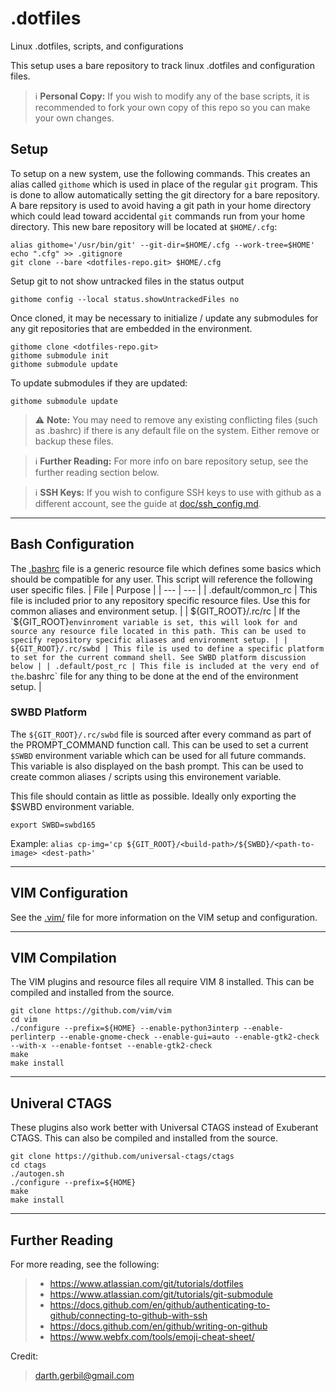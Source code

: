 # .dotfiles
Linux .dotfiles, scripts, and configurations

This setup uses a bare repository to track linux .dotfiles and configuration files.

> :information_source: **Personal Copy:** If you wish to modify any of the base scripts, it is recommended to fork your own copy of this repo so you can make your own changes.

## Setup
To setup on a new system, use the following commands. This creates an alias called `githome` which is used in place of the regular `git` program. This is done to allow automatically setting the git directory for a bare repository. A bare repsitory is used to avoid having a git path in your home directory which could lead toward accidental `git` commands run from your home directory. This new bare repository will be located at `$HOME/.cfg`:
```
alias githome='/usr/bin/git' --git-dir=$HOME/.cfg --work-tree=$HOME'
echo ".cfg" >> .gitignore
git clone --bare <dotfiles-repo.git> $HOME/.cfg
```


Setup git to not show untracked files in the status output
```
githome config --local status.showUntrackedFiles no
```

Once cloned, it may be necessary to initialize / update any submodules for any git repositories that are embedded in the environment.
```
githome clone <dotfiles-repo.git>
githome submodule init
githome submodule update
```

To update submodules if they are updated:
```
githome submodule update
```

> :warning: **Note:** You may need to remove any existing conflicting files (such as .bashrc) if there is any default file on the system. Either remove or backup these files.

> :information_source: **Further Reading:** For more info on bare repository setup, see the further reading section below.

> :information_source: **SSH Keys:** If you wish to configure SSH keys to use with github as a different account, see the guide at [doc/ssh_config.md](doc/ssh_config.md).

---

## Bash Configuration
The [.bashrc](.bashrc) file is a generic resource file which defines some basics which should be compatible for any user. This script will reference the following user specific files.
| File | Purpose |
| --- | --- |
| .default/common_rc | This file is included prior to any repository specific resource files. Use this for common aliases and environment setup. |
| ${GIT_ROOT}/.rc/rc | If the `${GIT_ROOT}` envinroment variable is set, this will look for and source any resource file located in this path. This can be used to specify repository specific aliases and environment setup. |
| ${GIT_ROOT}/.rc/swbd | This file is used to define a specific platform to set for the current command shell. See SWBD platform discussion below |
| .default/post_rc | This file is included at the very end of the `.bashrc` file for any thing to be done at the end of the environment setup. |

### SWBD Platform
The `${GIT_ROOT}/.rc/swbd` file is sourced after every command as part of the PROMPT_COMMAND function call. This can be used to set a current `$SWBD` environment variable which can be used for all future commands. This variable is also displayed on the bash prompt. This can be used to create common aliases / scripts using this environement variable.

This file should contain as little as possible. Ideally only exporting the $SWBD environment variable.
```
export SWBD=swbd165
```

Example:
`alias cp-img='cp ${GIT_ROOT}/<build-path>/${SWBD}/<path-to-image> <dest-path>'`

---

## VIM Configuration
See the [.vim/](.vim/) file for more information on the VIM setup and configuration.

---

## VIM Compilation
The VIM plugins and resource files all require VIM 8 installed. This can be compiled and installed from the source.
```
git clone https://github.com/vim/vim
cd vim
./configure --prefix=${HOME} --enable-python3interp --enable-perlinterp --enable-gnome-check --enable-gui=auto --enable-gtk2-check --with-x --enable-fontset --enable-gtk2-check
make
make install
```

---

## Univeral CTAGS
These plugins also work better with Universal CTAGS instead of Exuberant CTAGS. This can also be compiled and installed from the source.
```
git clone https://github.com/universal-ctags/ctags
cd ctags
./autogen.sh
./configure --prefix=${HOME}
make
make install
```

---

## Further Reading
For more reading, see the following:
> * <https://www.atlassian.com/git/tutorials/dotfiles>
> * <https://www.atlassian.com/git/tutorials/git-submodule>
> * <https://docs.github.com/en/github/authenticating-to-github/connecting-to-github-with-ssh>
> * <https://docs.github.com/en/github/writing-on-github>
> * <https://www.webfx.com/tools/emoji-cheat-sheet/>


Credit:
> <darth.gerbil@gmail.com>
